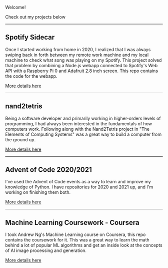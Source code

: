 Welcome!

Check out my projects below

* * *

## Spotify Sidecar

Once I started working from home in 2020, I realized that I was always swiping back in forth between my remote work machine and my local machine to check what song was playing on my Spotify. This project solved that problem by combining a Node.js webapp connected to Spotify's Web API with a Raspberry Pi 0 and Adafruit 2.8 inch screen. This repo contains the code for the webapp.

[More details here](./spotify-sidecar.html)

* * *

## nand2tetris

Being a software developer and primarily working in higher-orders levels of programming, I had always been interested in the fundamentals of how computers work. Following along with the Nand2Tetris project in "The Elements of Computing Systems" was a great way to build a computer from the ground up.

[More details here](./nand2tetris.html)

* * *

## Advent of Code 2020/2021

I've used the Advent of Code events as a way to learn and improve my knowledge of Python. I have repositories for 2020 and 2021 up, and I'm working on finishing them both.

[More details here](./aoc.html)

* * *

## Machine Learning Coursework - Coursera

I took Andrew Ng's Machine Learning course on Coursera, this repo contains the coursework for it. This was a great way to learn the math behind a lot of popular ML algorithms and get an inside look at the concepts of AI image processing and generation.

[More details here](./machine-learning.html)